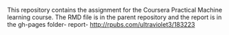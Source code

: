 This repository contains the assignment for the Coursera Practical Machine learning course. The RMD file is in the parent repository and the report is in the gh-pages folder- report- http://rpubs.com/ultraviolet3/183223
